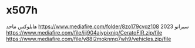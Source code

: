 # x507h

هايلوكس ماجد
https://www.mediafire.com/folder/8zo179cvqz108
سيراتو 2023
https://www.mediafire.com/file/ijj904ajypixnip/CeratoFIR.zip/file
https://www.mediafire.com/file/y88l2moknmq7wh9/vehicles.zip/file
